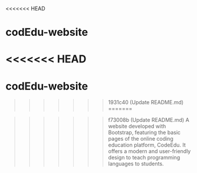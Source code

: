 <<<<<<< HEAD
  # codEdu-website
<<<<<<< HEAD
=======
# codEdu-website

>>>>>>> 1931c40 (Update README.md)
=======
  
>>>>>>> f73008b (Update README.md)
A website developed with Bootstrap, featuring the basic pages of the online coding education platform, CodeEdu. It offers a modern and user-friendly design to teach programming languages to students.
 
